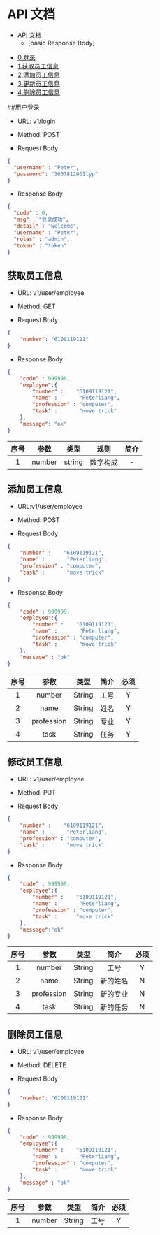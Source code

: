 # API 文档
- [API 文档](#api---)
	+ [basic Response Body]
* [0.登录](#0---)
* [1.获取员工信息](#1---)
* [2.添加员工信息](#2----)
* [3.更新员工信息](#3-----)
* [4.删除员工信息](#4------)

##用户登录
- URL: v1/login

- Method: POST

- Request Body

```json
{
  "username" : "Peter",
  "password": "3607812001lyp"
}
```

- Response Body

```json
{
  "code" : 0,
  "msg" : "登录成功",
  "detail" : "welcome",
  "username" : "Peter",
  "roles" : "admin",
  "token" : "token"
}
```
## 获取员工信息
- URL: v1/user/employee

- Method: GET

- Request Body

```json
{
	"number": "6109119121"
}
```

- Response Body

```json
{
	"code" : 999999,
	"employee":{
		"number" :    "6109119121",
		"name" :       "Peterliang",
		"profession" : "computer",
		"task" :       "move trick"
	},
    "message": "ok"
}
```

| 序号 |   参数    |     类型      |         规则          |    简介    |
| :--: | :-------: | :-----------: | :-------------------: | :--------: |
|  1   | number  |     string      |       数字构成       |     -      |

## 添加员工信息

- URL:v1/user/employee

- Method: POST

- Request Body

```json
{
	"number" :    "6109119121",
	"name" :       "Peterliang",
	"profession" : "computer",
	"task" :       "move trick"
}
```

- Response Body

```json
{
	"code" : 999999,
	"employee":{
		"number" :    "6109119121",
		"name" :       "Peterliang",
		"profession" : "computer",
		"task" :       "move trick"
	},
    "message" : "ok"
}
```

 | 序号 |  参数   |  类型  |  简介  | 必须 |
  | :--: | :-----: | :----: | :----: | :--: |
  |  1   |  number  | String |  工号  |  Y   |
  |  2   |  name  | String | 姓名 |  Y   |
  |  3   |   profession    | String | 专业 |  Y   |
  |  4   | task | String | 任务 |  Y   |

## 修改员工信息

- URL: v1/user/employee

- Method: PUT

- Request Body

```json
{
	"number" :    "6109119121",
	"name" :       "Peterliang",
	"profession" : "computer",
	"task" :       "move trick"
}
```

- Response Body

```json
{
	"code" : 999999,
	"employee":{
		"number" :    "6109119121",
		"name" :       "Peterliang",
		"profession" : "computer",
		"task" :      "move trick"
	},
    "message":"ok"
}
```

 | 序号 |  参数   |  类型  |  简介  | 必须 |
  | :--: | :-----: | :----: | :----: | :--: |
  |  1   |  number  | String |  工号  |  Y   |
  |  2   |  name  | String | 新的姓名 |  N   |
  |  3   |   profession    | String | 新的专业 |  N   |
  |  4   | task | String | 新的任务 |  N   |


## 删除员工信息

- URL: v1/user/employee

- Method: DELETE

- Request Body

```json
{
	"number": "6109119121"
}
```

- Response Body

```json
{
	"code" : 999999,
	"employee":{
		"number" :    "6109119121",
		"name" :       "Peterliang",
		"profession" : "computer",
		"task" :       "move trick"
	},
    "message" : "ok"
}
```

 | 序号 |  参数   |  类型  |  简介  | 必须 |
  | :--: | :-----: | :----: | :----: | :--: |
  |  1   |  number  | String |  工号  |  Y   |
